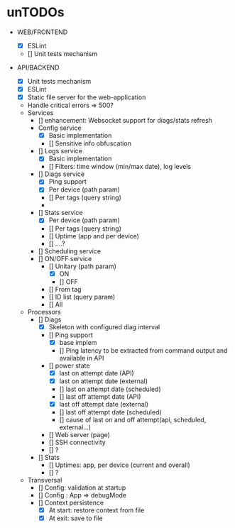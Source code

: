 unTODOs
=====

- WEB/FRONTEND
  - [X] ESLint
  - [] Unit tests mechanism

- API/BACKEND
  - [X] Unit tests mechanism
  - [X] ESLint
  - [X] Static file server for the web-application
  - Handle critical errors => 500?
  - Services
    - [] enhancement: Websocket support for diags/stats refresh
    - Config service
      - [X] Basic implementation
      - [] Sensitive info obfuscation
    - [] Logs service
      - [X] Basic implementation
      - [] Filters: time window (min/max date), log levels
    - [] Diags service
      - [X] Ping support
      - [X] Per device (path param)
      - [] Per tags (query string)
      - 
    - [] Stats service
      - [X] Per device (path param)
      - [] Per tags (query string)
      - [] Uptime (app and per device)
      - [] ....?
    - [] Scheduling service
    - [] ON/OFF service
      - [] Unitary (path param)
        - [X] ON
        - [] OFF
      - [] From tag
      - [] ID list (query param)
      - [] All
  - Processors
    - [] Diags
      - [X] Skeleton with configured diag interval
      - [] Ping support
        - [X] base implem
        - [] Ping latency to be extracted from command output and available in API
      - [] power state
        - [X] last on attempt date (API)
        - [X] last on attempt date (external)
        - [] last on attempt date (scheduled)
        - [] last off attempt date (API)
        - [X] last off attempt date (external)
        - [] last off attempt date (scheduled)
        - [] cause of last on and off attempt(api, scheduled, external...)
      - [] Web server (page)
      - [] SSH connectivity
      - [] ?
    - [] Stats
      - [] Uptimes: app, per device (current and overall)
      - [] ?
  - Transversal
    - [] Config: validation at startup
    - [] Config : App => debugMode
    - [] Context persistence
      - [X] At start: restore context from file
      - [X] At exit: save to file
